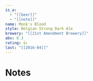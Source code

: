 ```yaml
---
is_a:
  - "[[beer]]"
  - "[[note]]"
name: Monk's Blood
style: Belgian Strong Dark Ale
brewery: "[[21st Amendment Brewery]]"
abv: 8.3
rating: 👍
last: "[[2016-04]]"
---
```

# Notes


